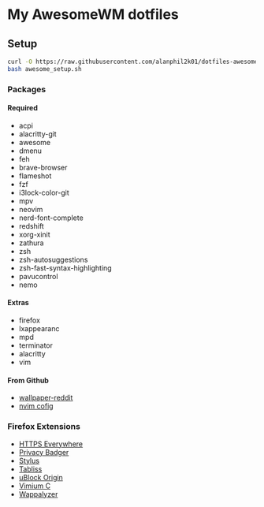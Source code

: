 # My AwesomeWM dotfiles

## Setup
```sh
curl -O https://raw.githubusercontent.com/alanphil2k01/dotfiles-awesome/master/awesome_setup.sh
bash awesome_setup.sh
```

### Packages

#### Required

- acpi
- alacritty-git
- awesome
- dmenu
- feh
- brave-browser
- flameshot
- fzf
- i3lock-color-git
- mpv
- neovim
- nerd-font-complete
- redshift
- xorg-xinit
- zathura
- zsh
- zsh-autosuggestions
- zsh-fast-syntax-highlighting
- pavucontrol
- nemo

#### Extras

- firefox
- lxappearanc
- mpd
- terminator
- alacritty
- vim

#### From Github

- [wallpaper-reddit](https://github.com/markubiak/wallpaper-reddit)
- [nvim cofig](https://github.com/alanphil2k01/vim-config.git)

### Firefox Extensions

- [HTTPS Everywhere](https://addons.mozilla.org/en-US/firefox/addon/https-everywhere/?utm_source=addons.mozilla.org&utm_medium=referral&utm_content=search)
- [Privacy Badger](https://addons.mozilla.org/en-US/firefox/addon/privacy-badger17/)
- [Stylus](https://addons.mozilla.org/en-US/firefox/addon/styl-us/)
- [Tabliss](https://addons.mozilla.org/en-US/firefox/addon/tabliss/)
- [uBlock Origin](https://addons.mozilla.org/en-US/firefox/addon/ublock-origin/)
- [Vimium C](https://addons.mozilla.org/en-US/firefox/addon/vimium-c/)
- [Wappalyzer](https://addons.mozilla.org/en-US/firefox/addon/wappalyzer/)
